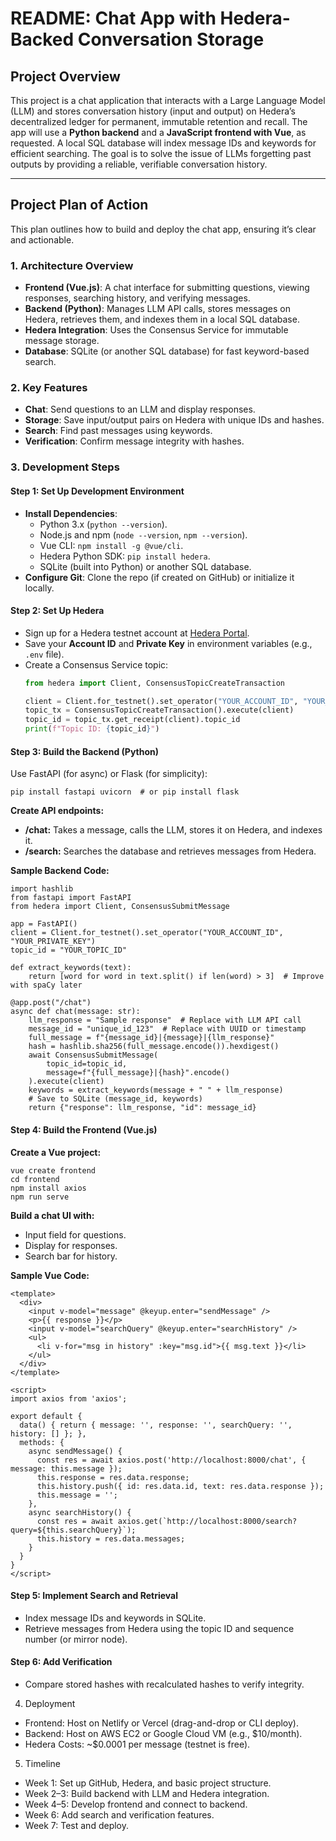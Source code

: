 # README: Chat App with Hedera-Backed Conversation Storage

## Project Overview
This project is a chat application that interacts with a Large Language Model (LLM) and stores conversation history (input and output) on Hedera’s decentralized ledger for permanent, immutable retention and recall. The app will use a **Python backend** and a **JavaScript frontend with Vue**, as requested. A local SQL database will index message IDs and keywords for efficient searching. The goal is to solve the issue of LLMs forgetting past outputs by providing a reliable, verifiable conversation history.

---

## Project Plan of Action
This plan outlines how to build and deploy the chat app, ensuring it’s clear and actionable.

### 1. Architecture Overview
- **Frontend (Vue.js)**: A chat interface for submitting questions, viewing responses, searching history, and verifying messages.
- **Backend (Python)**: Manages LLM API calls, stores messages on Hedera, retrieves them, and indexes them in a local SQL database.
- **Hedera Integration**: Uses the Consensus Service for immutable message storage.
- **Database**: SQLite (or another SQL database) for fast keyword-based search.

### 2. Key Features
- **Chat**: Send questions to an LLM and display responses.
- **Storage**: Save input/output pairs on Hedera with unique IDs and hashes.
- **Search**: Find past messages using keywords.
- **Verification**: Confirm message integrity with hashes.

### 3. Development Steps

#### Step 1: Set Up Development Environment
- **Install Dependencies**:
  - Python 3.x (`python --version`).
  - Node.js and npm (`node --version`, `npm --version`).
  - Vue CLI: `npm install -g @vue/cli`.
  - Hedera Python SDK: `pip install hedera`.
  - SQLite (built into Python) or another SQL database.
- **Configure Git**: Clone the repo (if created on GitHub) or initialize it locally.

#### Step 2: Set Up Hedera
- Sign up for a Hedera testnet account at [Hedera Portal](https://portal.hedera.com).
- Save your **Account ID** and **Private Key** in environment variables (e.g., `.env` file).
- Create a Consensus Service topic:
  ```python
  from hedera import Client, ConsensusTopicCreateTransaction

  client = Client.for_testnet().set_operator("YOUR_ACCOUNT_ID", "YOUR_PRIVATE_KEY")
  topic_tx = ConsensusTopicCreateTransaction().execute(client)
  topic_id = topic_tx.get_receipt(client).topic_id
  print(f"Topic ID: {topic_id}")
  ```

#### Step 3: Build the Backend (Python)
Use FastAPI (for async) or Flask (for simplicity):

`pip install fastapi uvicorn  # or pip install flask`

**Create API endpoints:**
- **/chat:** Takes a message, calls the LLM, stores it on Hedera, and indexes it.
- **/search:** Searches the database and retrieves messages from Hedera.

**Sample Backend Code:**

```
import hashlib
from fastapi import FastAPI
from hedera import Client, ConsensusSubmitMessage

app = FastAPI()
client = Client.for_testnet().set_operator("YOUR_ACCOUNT_ID", "YOUR_PRIVATE_KEY")
topic_id = "YOUR_TOPIC_ID"

def extract_keywords(text):
    return [word for word in text.split() if len(word) > 3]  # Improve with spaCy later

@app.post("/chat")
async def chat(message: str):
    llm_response = "Sample response"  # Replace with LLM API call
    message_id = "unique_id_123"  # Replace with UUID or timestamp
    full_message = f"{message_id}|{message}|{llm_response}"
    hash = hashlib.sha256(full_message.encode()).hexdigest()
    await ConsensusSubmitMessage(
        topic_id=topic_id,
        message=f"{full_message}|{hash}".encode()
    ).execute(client)
    keywords = extract_keywords(message + " " + llm_response)
    # Save to SQLite (message_id, keywords)
    return {"response": llm_response, "id": message_id}
```

#### Step 4: Build the Frontend (Vue.js)
**Create a Vue project:**
```
vue create frontend
cd frontend
npm install axios
npm run serve
```
**Build a chat UI with:**
- Input field for questions.
- Display for responses.
- Search bar for history.

**Sample Vue Code:**
```
<template>
  <div>
    <input v-model="message" @keyup.enter="sendMessage" />
    <p>{{ response }}</p>
    <input v-model="searchQuery" @keyup.enter="searchHistory" />
    <ul>
      <li v-for="msg in history" :key="msg.id">{{ msg.text }}</li>
    </ul>
  </div>
</template>

<script>
import axios from 'axios';

export default {
  data() { return { message: '', response: '', searchQuery: '', history: [] }; },
  methods: {
    async sendMessage() {
      const res = await axios.post('http://localhost:8000/chat', { message: this.message });
      this.response = res.data.response;
      this.history.push({ id: res.data.id, text: res.data.response });
      this.message = '';
    },
    async searchHistory() {
      const res = await axios.get(`http://localhost:8000/search?query=${this.searchQuery}`);
      this.history = res.data.messages;
    }
  }
}
</script>
```

#### Step 5: Implement Search and Retrieval
- Index message IDs and keywords in SQLite.
- Retrieve messages from Hedera using the topic ID and sequence number (or mirror node).

#### Step 6: Add Verification
- Compare stored hashes with recalculated hashes to verify integrity.

4. Deployment
- Frontend: Host on Netlify or Vercel (drag-and-drop or CLI deploy).
- Backend: Host on AWS EC2 or Google Cloud VM (e.g., $10/month).
- Hedera Costs: ~$0.0001 per message (testnet is free).

5. Timeline
- Week 1: Set up GitHub, Hedera, and basic project structure.
- Week 2–3: Build backend with LLM and Hedera integration.
- Week 4–5: Develop frontend and connect to backend.
- Week 6: Add search and verification features.
- Week 7: Test and deploy.
